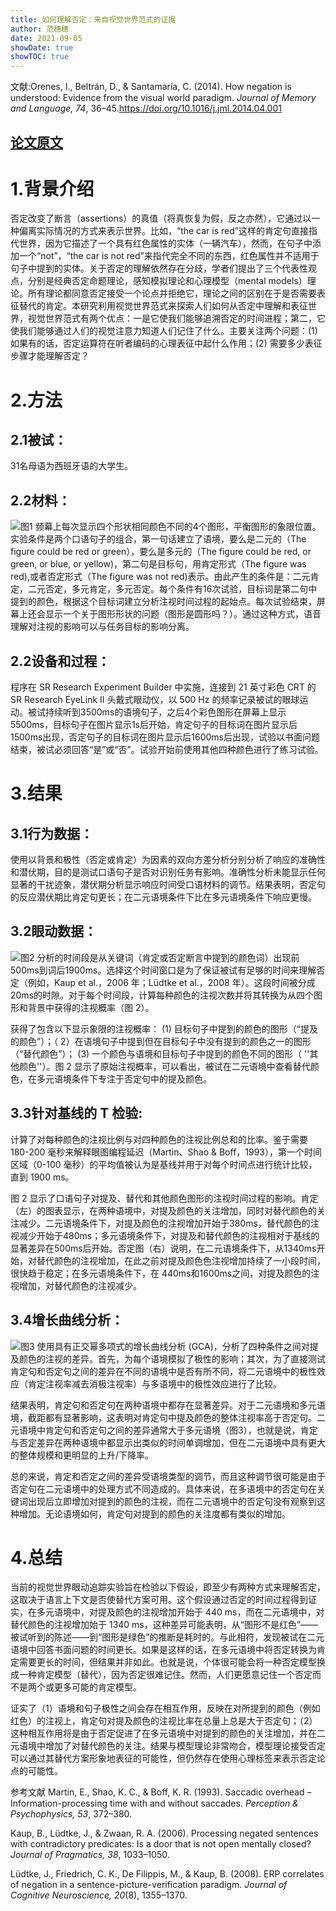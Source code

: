 ```yaml
---
title: 如何理解否定：来自视觉世界范式的证据
author: 范穗穗
date: 2021-09-05
showDate: true
showTOC: true
---
```

文献:Orenes, I., Beltrán, D., & Santamaría, C. (2014). How negation is understood: Evidence from the visual world paradigm. *Journal of Memory and Language, 74*, 36–45.https://doi.org/10.1016/j.jml.2014.04.001

[论文原文](../Source_Files/2021-09-05-FSS1.Pdf)
---
# 1.背景介绍
否定改变了断言（assertions）的真值（将真恢复为假，反之亦然），它通过以一种偏离实际情况的方式来表示世界。比如，“the car is red”这样的肯定句直接指代世界，因为它描述了一个具有红色属性的实体（一辆汽车），然而，在句子中添加一个“not”，“the car is not red”来指代完全不同的东西，红色属性并不适用于句子中提到的实体。关于否定的理解依然存在分歧，学者们提出了三个代表性观点，分别是经典否定命题理论，感知模拟理论和心理模型（mental models）理论。所有理论都同意否定接受一个论点并拒绝它，理论之间的区别在于是否需要表征替代的肯定。本研究利用视觉世界范式来探索人们如何从否定中理解和表征世界，视觉世界范式有两个优点：一是它使我们能够追溯否定的时间进程；第二，它使我们能够通过人们的视觉注意力知道人们记住了什么。主要关注两个问题：(1) 如果有的话，否定运算符在听者编码的心理表征中起什么作用；(2) 需要多少表征步骤才能理解否定？
# 2.方法
## 2.1被试：
31名母语为西班牙语的大学生。
## 2.2材料：
![图1](../Supporting_Information/2021-09-05-FSS1-Fig1.png)
频幕上每次显示四个形状相同颜色不同的4个图形，平衡图形的象限位置。实验条件是两个口语句子的组合，第一句话建立了语境，要么是二元的（The figure could be red or green），要么是多元的（The figure could be red, or green, or blue, or yellow)，第二句是目标句，用肯定形式（The figure was red),或者否定形式（The figure was not red)表示。由此产生的条件是：二元肯定，二元否定，多元肯定，多元否定。每个条件有16次试验，目标词是第二句中提到的颜色，根据这个目标词建立分析注视时间过程的起始点。每次试验结束，屏幕上还会显示一个关于图形形状的问题（图形是圆形吗？）。通过这种方式，语音理解对注视的影响可以与任务目标的影响分离。
## 2.2设备和过程：
程序在 SR Research Experiment Builder 中实施，连接到 21 英寸彩色 CRT 的 SR Research EyeLink II 头戴式眼动仪，以 500 Hz 的频率记录被试的眼球运动。被试持续听到3500ms的语境句子，之后4个彩色图形在屏幕上显示5500ms，目标句子在图片显示1s后开始，肯定句子的目标词在图片显示后1500ms出现，否定句子的目标词在图片显示后1600ms后出现，试验以书面问题结束，被试必须回答“是”或“否”。试验开始前使用其他四种颜色进行了练习试验。
# 3.结果
## 3.1行为数据：
使用以背景和极性（否定或肯定）为因素的双向方差分析分别分析了响应的准确性和潜伏期，目的是测试口语句子是否对识别任务有影响。准确性分析未能显示任何显著的干扰迹象，潜伏期分析显示响应时间受口语材料的调节。结果表明，否定句的反应潜伏期比肯定句更长；在二元语境条件下比在多元语境条件下响应更慢。
## 3.2眼动数据：
![图2](../Supporting_Information/2021-09-05-FSS1-Fig2.png)
分析的时间段是从关键词（肯定或否定断言中提到的颜色词）出现前500ms到词后1900ms。选择这个时间窗口是为了保证被试有足够的时间来理解否定（例如，Kaup et al.，2006 年；Lüdtke et al.，2008 年）。这段时间被分成20ms的时隙。对于每个时间段，计算每种颜色的注视次数并将其转换为从四个图形和背景中获得的注视概率（图 2）。

获得了包含以下显示象限的注视概率： (1) 目标句子中提到的颜色的图形（“提及的颜色”）；（ 2）在语境句子中提到但在目标句子中没有提到的颜色之一的图形（“替代颜色”）； (3) 一个颜色与语境和目标句子中提到的颜色不同的图形（ ''其他颜色''）。图 2 显示了原始注视概率，可以看出，被试在二元语境中查看替代颜色，在多元语境条件下专注于否定句中的提及颜色。
## 3.3针对基线的 T 检验:
计算了对每种颜色的注视比例与对四种颜色的注视比例总和的比率。鉴于需要 180-200 毫秒来解释眼图编程延迟（Martin、Shao & Boff，1993），第一个时间区域（0-100 毫秒）的平均值被认为是基线并用于对每个时间点进行统计比较，直到 1900 ms。

图 2 显示了口语句子对提及、替代和其他颜色图形的注视时间过程的影响。肯定（左）的图表显示，在两种语境中，对提及颜色的关注增加，同时对替代颜色的关注减少。二元语境条件下，对提及颜色的注视增加开始于380ms，替代颜色的注视减少开始于480ms；多元语境条件下，对提及和替代颜色的注视相对于基线的显著差异在500ms后开始。否定图（右）说明，在二元语境条件下，从1340ms开始，对替代颜色的注视增加，在此之前对提及颜色色注视增加持续了一小段时间，很快趋于稳定；在多元语境条件下，在 440ms和1600ms之间，对提及颜色的注视增加，对替代颜色的注视减少。
## 3.4增长曲线分析：
![图3](../Supporting_Information/2021-09-05-FSS1-Fig3.png)
使用具有正交幂多项式的增长曲线分析 (GCA)，分析了四种条件之间对提及颜色的注视的差异。首先，为每个语境模拟了极性的影响；其次，为了直接测试肯定句和否定句之间的差异在不同的语境中是否有所不同，将二元语境中的极性效应（肯定注视率减去消极注视率）与多语境中的极性效应进行了比较。

结果表明，肯定句和否定句在两种语境中都存在显著差异。对于二元语境和多元语境，截距都有显著影响，这表明对肯定句中提及颜色的整体注视率高于否定句。二元语境中肯定句和否定句之间的差异通常大于多元语境（图3），也就是说，肯定与否定差异在两种语境中都显示出类似的时间单调增加，但在二元语境中具有更大的整体规模和更明显的上升/下降率。

总的来说，肯定和否定之间的差异受语境类型的调节，而且这种调节很可能是由于否定句在二元语境中的处理方式不同造成的。具体来说，在多语境中的否定句在关键词出现后立即增加对提到的颜色的注视，而在二元语境中的否定句没有观察到这种增加。无论语境如何，肯定句对提到的颜色的关注度都有类似的增加。
# 4.总结
当前的视觉世界眼动追踪实验旨在检验以下假设，即至少有两种方式来理解否定，这取决于语言上下文是否使替代方案可用。这个假设通过否定的时间过程得到证实，在多元语境中，对提及颜色的注视增加开始于 440 ms，而在二元语境中，对替代颜色的注视增加始于 1340 ms，这种差异可能表明，从“图形不是红色”——被试听到的陈述——到“图形是绿色”的推断是耗时的。与此相符，发现被试在二元语境中回答书面问题的时间更长。如果是这样的话，在多元语境中将否定转换为肯定需要更长的时间，但结果并非如此。也就是说，个体很可能会将一种否定模型换成一种肯定模型（替代），因为否定很难记住。然而，人们更愿意记住一个否定而不是两个或更多可能的肯定模型。

证实了（1）语境和句子极性之间会存在相互作用，反映在对所提到的颜色（例如红色）的注视上，肯定句对提及颜色的注视比率在总量上总是大于否定句；（2）这种相互作用将是由于否定促进了在多元语境中对提到的颜色的关注增加，并在二元语境中增加了对替代颜色的关注。结果与模型理论非常吻合，模型理论接受否定可以通过其替代方案形象地表征的可能性，但仍然存在使用心理标签来表示否定论点的可能性。

参考文献
  Martin, E., Shao, K. C., & Boff, K. R. (1993). Saccadic overhead –Information-processing time with and without saccades. *Perception & Psychophysics, 53*, 372–380.

  Kaup, B., Lüdtke, J., & Zwaan, R. A. (2006). Processing negated sentences with contradictory predicates: Is a door that is not open mentally closed? *Journal of Pragmatics, 38*, 1033–1050.
  
  Lüdtke, J., Friedrich, C. K., De Filippis, M., & Kaup, B. (2008). ERP correlates of negation in a sentence-picture-verification paradigm. *Journal of Cognitive Neuroscience, 20*(8), 1355–1370.
  
  
